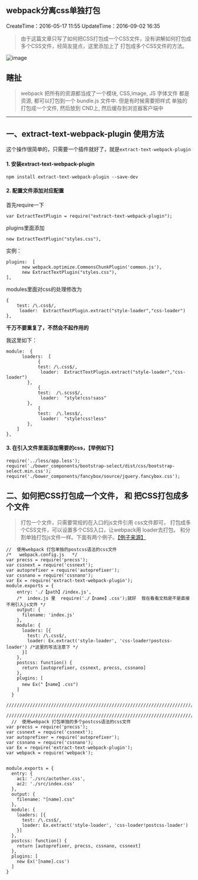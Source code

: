 ## webpack分离css单独打包
CreateTime：2016-05-17 11:55
UpdateTime：2016-09-02 16:35
>由于这篇文章只写了如何把CSS打包成一个CSS文件，没有讲解如何打包成多个CSS文件，经简友提点，这里添加上了 打包成多个CSS文件的方法。


![image](https://cloud.githubusercontent.com/assets/7597581/18246992/20a92f22-73a2-11e6-8472-0259f6f96280.png)


## 瞎扯
> webpack 把所有的资源都当成了一个模块, CSS,Image, JS 字体文件 都是资源, 都可以打包到一个 bundle.js 文件中. 
> 但是有时候需要把样式 单独的打包成一个文件, 然后放到 CND上, 然后缓存到浏览器客户端中

---
## 一、extract-text-webpack-plugin 使用方法
这个操作很简单的，只需要一个插件就好了，就是`extract-text-webpack-plugin`

#### 1. 安装extract-text-webpack-plugin
```
npm install extract-text-webpack-plugin --save-dev
```

#### 2. 配置文件添加对应配置
首先require一下
```
var ExtractTextPlugin = require("extract-text-webpack-plugin");
```
plugins里面添加
```
new ExtractTextPlugin("styles.css"),
```
实例：
```
plugins:  [
      new webpack.optimize.CommonsChunkPlugin('common.js'),
      new ExtractTextPlugin("styles.css"),  
],
```
modules里面对css的处理修改为
```
{
    test: /\.css$/,
     loader:  ExtractTextPlugin.extract("style-loader","css-loader")
},
```
**千万不要重复了，不然会不起作用的**

  我这里如下：
```
module:  {
      loaders:  [
            {
            test: /\.css$/,
             loader:  ExtractTextPlugin.extract("style-loader","css-loader")
        },
            {
            test:  /\.scss$/,
             loader:  "style!css!sass"
        },
            {
            test:  /\.less$/,
             loader:  "style!css!less"
        },
    ]
},
```
#### 3. 在引入文件里面添加需要的css，【举例如下】

```
require('../less/app.less');
require('./bower_components/bootstrap-select/dist/css/bootstrap-select.min.css');
require('./bower_components/fancybox/source/jquery.fancybox.css');
```


## 二、如何把CSS打包成一个文件， 和 把CSS打包成多个文件
>打包一个文件，只需要常规的在入口的js文件引用 css文件即可， 打包成多个CSS文件，可以设置多个CSS入口，让webpack用 loader去打包。 和分割单独打包js文件一样。下面有两个例子。[【例子来源】](https://github.com/wangcongyi/test/blob/master/postcss-webpack.html)

```
//  使用webpack 打包单独的postcss语法的css文件
/*   webpack.config.js   */
var precss = require('precss');
var cssnext = require('cssnext');
var autoprefixer = require('autoprefixer');
var cssnano = require('cssnano');
var Ex = require('extract-text-webpack-plugin');
module.exports = {
    entry: './【path】/index.js',
    /*  index.js 里  require('./【name】.css');就好  我在看看文档是不是直接不用引入js文件 */
    output: {
      filename: 'index.js'
    },
    module: {
      loaders: [{
        test: /\.css$/,
        loader: Ex.extract('style-loader', 'css-loader!postcss-loader') /*这里的写法注意下 */
      }]
    },
    postcss: function() {
      return [autoprefixer, cssnext, precss, cssnano]
    },
    plugins: [
      new Ex("【name】.css")
    ]
  }
  //////////////////////////////////////////////////////////////////////////////////////
  //////////////////////////////////////////////////////////////////////////////////////
  //  使用webpack 打包单独的多个postcss语法的css文件
var precss = require('precss');
var cssnext = require('cssnext');
var autoprefixer = require('autoprefixer');
var cssnano = require('cssnano');
var Ex = require('extract-text-webpack-plugin');
var webpack = require('webpack');


module.exports = {
  entry: {
    ac1: './src/actother.css',
    ac2: './src/index.css'
  },
  output: {
    filename: "[name].css"
  },
  module: {
    loaders: [{
      test: /\.css$/,
      loader: Ex.extract('style-loader', 'css-loader!postcss-loader')
    }]
  },
  postcss: function() {
    return [autoprefixer, precss, cssnano, cssnext]
  },
  plugins: [
    new Ex('[name].css')
  ]
}
```
